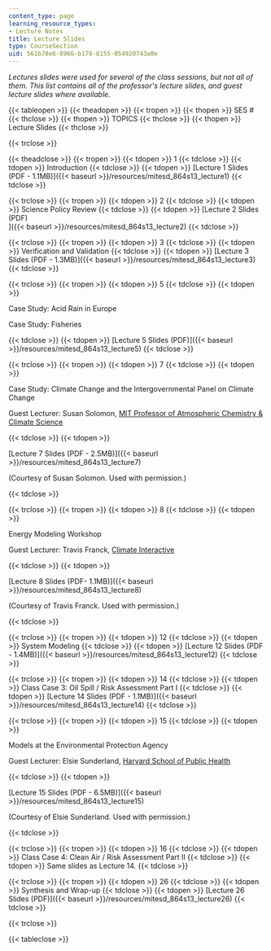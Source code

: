```yaml
---
content_type: page
learning_resource_types:
- Lecture Notes
title: Lecture Slides
type: CourseSection
uid: 561b78e6-8966-b179-8155-054920743a0e
---
```


_Lectures slides were used for several of the class sessions, but not all of them. This list contains all of the professor's lecture slides, and guest lecture slides where available._

{{< tableopen >}}
{{< theadopen >}}
{{< tropen >}}
{{< thopen >}}
SES #
{{< thclose >}}
{{< thopen >}}
TOPICS
{{< thclose >}}
{{< thopen >}}
Lecture Slides
{{< thclose >}}

{{< trclose >}}

{{< theadclose >}}
{{< tropen >}}
{{< tdopen >}}
1
{{< tdclose >}}
{{< tdopen >}}
Introduction
{{< tdclose >}}
{{< tdopen >}}
[Lecture 1 Slides (PDF - 1.1MB)]({{< baseurl >}}/resources/mitesd_864s13_lecture1)
{{< tdclose >}}

{{< trclose >}}
{{< tropen >}}
{{< tdopen >}}
2
{{< tdclose >}}
{{< tdopen >}}
Science Policy Review
{{< tdclose >}}
{{< tdopen >}}
[Lecture 2 Slides (PDF)  
]({{< baseurl >}}/resources/mitesd_864s13_lecture2)
{{< tdclose >}}

{{< trclose >}}
{{< tropen >}}
{{< tdopen >}}
3
{{< tdclose >}}
{{< tdopen >}}
Verification and Validation
{{< tdclose >}}
{{< tdopen >}}
[Lecture 3 Slides (PDF - 1.3MB)]({{< baseurl >}}/resources/mitesd_864s13_lecture3)
{{< tdclose >}}

{{< trclose >}}
{{< tropen >}}
{{< tdopen >}}
5
{{< tdclose >}}
{{< tdopen >}}


Case Study: Acid Rain in Europe

Case Study: Fisheries


{{< tdclose >}}
{{< tdopen >}}
[Lecture 5 Slides (PDF)]({{< baseurl >}}/resources/mitesd_864s13_lecture5)
{{< tdclose >}}

{{< trclose >}}
{{< tropen >}}
{{< tdopen >}}
7
{{< tdclose >}}
{{< tdopen >}}


Case Study: Climate Change and the Intergovernmental Panel on Climate Change

Guest Lecturer: Susan Solomon, [MIT Professor of Atmospheric Chemistry & Climate Science](http://eaps-www.mit.edu/paoc/people/susan-solomon/bio)


{{< tdclose >}}
{{< tdopen >}}


[Lecture 7 Slides (PDF - 2.5MB)]({{< baseurl >}}/resources/mitesd_864s13_lecture7)

(Courtesy of Susan Solomon. Used with permission.)


{{< tdclose >}}

{{< trclose >}}
{{< tropen >}}
{{< tdopen >}}
8
{{< tdclose >}}
{{< tdopen >}}


Energy Modeling Workshop

Guest Lecturer: Travis Franck, [Climate Interactive](http://climateinteractive.org/)


{{< tdclose >}}
{{< tdopen >}}


[Lecture 8 Slides (PDF- 1.1MB)]({{< baseurl >}}/resources/mitesd_864s13_lecture8)

(Courtesy of Travis Franck. Used with permission.)


{{< tdclose >}}

{{< trclose >}}
{{< tropen >}}
{{< tdopen >}}
12
{{< tdclose >}}
{{< tdopen >}}
System Modeling
{{< tdclose >}}
{{< tdopen >}}
[Lecture 12 Slides (PDF - 1.4MB)]({{< baseurl >}}/resources/mitesd_864s13_lecture12)
{{< tdclose >}}

{{< trclose >}}
{{< tropen >}}
{{< tdopen >}}
14
{{< tdclose >}}
{{< tdopen >}}
Class Case 3: Oil Spill / Risk Assessment Part I
{{< tdclose >}}
{{< tdopen >}}
[Lecture 14 Slides (PDF - 1.1MB)]({{< baseurl >}}/resources/mitesd_864s13_lecture14)
{{< tdclose >}}

{{< trclose >}}
{{< tropen >}}
{{< tdopen >}}
15
{{< tdclose >}}
{{< tdopen >}}


Models at the Environmental Protection Agency

Guest Lecturer: Elsie Sunderland, [Harvard School of Public Health](http://www.hsph.harvard.edu/elsie-sunderland/)


{{< tdclose >}}
{{< tdopen >}}


[Lecture 15 Slides (PDF - 6.5MB)]({{< baseurl >}}/resources/mitesd_864s13_lecture15)

(Courtesy of Elsie Sunderland. Used with permission.)


{{< tdclose >}}

{{< trclose >}}
{{< tropen >}}
{{< tdopen >}}
16
{{< tdclose >}}
{{< tdopen >}}
Class Case 4: Clean Air / Risk Assessment Part II
{{< tdclose >}}
{{< tdopen >}}
Same slides as Lecture 14.
{{< tdclose >}}

{{< trclose >}}
{{< tropen >}}
{{< tdopen >}}
26
{{< tdclose >}}
{{< tdopen >}}
Synthesis and Wrap-up
{{< tdclose >}}
{{< tdopen >}}
[Lecture 26 Slides (PDF)]({{< baseurl >}}/resources/mitesd_864s13_lecture26)
{{< tdclose >}}

{{< trclose >}}

{{< tableclose >}}